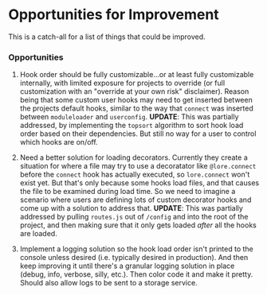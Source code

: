 # Opportunities for Improvement

This is a catch-all for a list of things that could be improved.

### Opportunities

1. Hook order should be fully customizable...or at least fully customizable internally, with limited exposure for projects
to override (or full customization with an "override at your own risk" disclaimer).  Reason being that some custom user
hooks may need to get inserted between the projects default hooks, similar to the way that `connect` was inserted 
between `moduleloader` and `userconfig`. **UPDATE**: This was partially addressed, by implementing the `topsort` 
algorithm to sort hook load order based on their dependencies. But still no way for a user to control which hooks 
are on/off.

2. Need a better solution for loading decorators.  Currently they create a situation for where a file may try to use 
a decoratator like `@lore.connect` before the `connect` hook has actually executed, so `lore.connect` won't exist 
yet.  But that's only because some hooks load files, and that causes the file to be examined during load time. So we
need to imagine a scenario where users are defining lots of custom decorator hooks and come up with a solution to
address that. **UPDATE**: This was partially addressed by pulling `routes.js` out of `/config` and into the root of 
the project, and then making sure that it only gets loaded *after* all the hooks are loaded.

3. Implement a logging solution so the hook load order isn't printed to the console unless desired (i.e. typically
desired in production).  And then keep improving it until there's a granular logging solution in place (debug, 
info, verbose, silly, etc.).  Then color code it and make it pretty.  Should also allow logs to be sent to a storage 
service.
